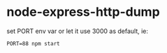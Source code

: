 # node-express-http-dump

set PORT env var or let it use 3000 as default, ie:
```
PORT=88 npm start
```